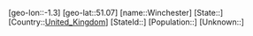 ﻿---
location: [51.07,-1.3]
type: City
tags:
- geo/City


SpocWebEntityId: 35634
isDeleted: false
confidential: public

---
[geo-lon::-1.3]
[geo-lat::51.07]
[name::Winchester]
[State::]
[Country::[United_Kingdom](geo/Continent/Europe/United_Kingdom.md)]
[StateId::]
[Population::]
[Unknown::]

